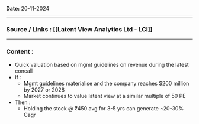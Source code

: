 
**Date:** 20-11-2024

---
### Source / Links : [[Latent View Analytics Ltd - LCI]]

---
### Content : 

* Quick valuation based on mgmt guidelines on revenue during the latest concall 
* If : 
	* Mgmt guidelines materialise and the company reaches $200 million by 2027 or 2028
	* Market continues to value latent view at a similar multiple of 50 PE 
* Then : 
	* Holding the stock @ ₹450 avg for 3-5 yrs can generate ~20-30% Cagr

